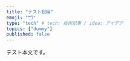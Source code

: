 ```yaml
---
title: "テスト投稿"
emoji: "🗂"
type: "tech" # tech: 技術記事 / idea: アイデア
topics: ["dummy"]
published: false
---
```


テスト本文です。